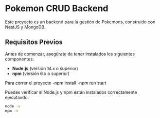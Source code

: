# Pokemon CRUD Backend

Este proyecto es un backend para la gestión de Pokemons, construido con NestJS y MongoDB.

## Requisitos Previos

Antes de comenzar, asegúrate de tener instalados los siguientes componentes:

- **Node.js** (versión 14.x o superior)
- **npm** (versión 6.x o superior)

Para correr el proyecto
-npm install
-npm run start


Puedes verificar si Node.js y npm están instalados correctamente ejecutando:

```bash
node -v
npm -v
